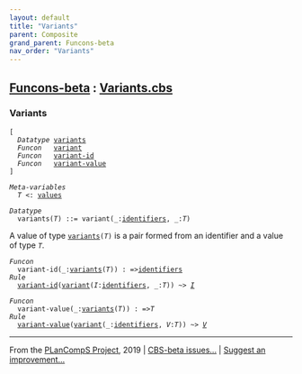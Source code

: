 ```yaml
---
layout: default
title: "Variants"
parent: Composite
grand_parent: Funcons-beta
nav_order: "Variants"
---
```


[Funcons-beta] : [Variants.cbs]
-----------------------------

### Variants

<div class="highlighter-rouge"><pre class="highlight"><code>[
  <i class="keyword">Datatype</i> <span class="name"><a href="#Name_variants">variants</a></span>
  <i class="keyword">Funcon</i>   <span class="name"><a href="#Name_variant">variant</a></span>
  <i class="keyword">Funcon</i>   <span class="name"><a href="#Name_variant-id">variant-id</a></span>
  <i class="keyword">Funcon</i>   <span class="name"><a href="#Name_variant-value">variant-value</a></span>
]</code></pre></div>



<div class="highlighter-rouge"><pre class="highlight"><code><i class="keyword">Meta-variables</i>
  <span id="PartVariable_T"><i class="var">T</i></span> <: <span class="name"><a href="../../Value-Types/index.html#Name_values">values</a></span></code></pre></div>



<div class="highlighter-rouge"><pre class="highlight"><code><i class="keyword">Datatype</i>
  <span class="name"><span id="Name_variants">variants</span></span>(<span id="Variable44_T"><i class="var">T</i></span>) ::= <span id="Name_variant">variant</span>(_:<span class="name"><a href="../../../Computations/Normal/Binding/index.html#Name_identifiers">identifiers</a></span>, _:<span id="Variable68_T"><i class="var">T</i></span>)</code></pre></div>


  A value of type <code><span class="name"><a href="#Name_variants">variants</a></span>(<i class="var">T</i>)</code> is a pair formed from an identifier and 
  a value of type <code><i class="var">T</i></code>.

<div class="highlighter-rouge"><pre class="highlight"><code><i class="keyword">Funcon</i>
  <span class="name"><span id="Name_variant-id">variant-id</span></span>(_:<span class="name"><a href="#Name_variants">variants</a></span>(<span id="Variable133_T"><i class="var">T</i></span>)) : =><span class="name"><a href="../../../Computations/Normal/Binding/index.html#Name_identifiers">identifiers</a></span>
<i class="keyword">Rule</i>
  <span class="name"><a href="#Name_variant-id">variant-id</a></span>(<span class="name"><a href="#Name_variant">variant</a></span>(<span id="Variable160_I"><i class="var">I</i></span>:<span class="name"><a href="../../../Computations/Normal/Binding/index.html#Name_identifiers">identifiers</a></span>, _:<i class="var">T</i>)) ~> <a href="#Variable160_I"><i class="var">I</i></a></code></pre></div>

<div class="highlighter-rouge"><pre class="highlight"><code><i class="keyword">Funcon</i>
  <span class="name"><span id="Name_variant-value">variant-value</span></span>(_:<span class="name"><a href="#Name_variants">variants</a></span>(<span id="Variable204_T"><i class="var">T</i></span>)) : =><span id="Variable224_T"><i class="var">T</i></span>
<i class="keyword">Rule</i>
  <span class="name"><a href="#Name_variant-value">variant-value</a></span>(<span class="name"><a href="#Name_variant">variant</a></span>(_:<span class="name"><a href="../../../Computations/Normal/Binding/index.html#Name_identifiers">identifiers</a></span>, <span id="Variable241_V"><i class="var">V</i></span>:<i class="var">T</i>)) ~> <a href="#Variable241_V"><i class="var">V</i></a></code></pre></div>



____

From the [PLanCompS Project], 2019 | [CBS-beta issues...] | [Suggest an improvement...]

[Variants.cbs]: Variants.cbs 
  "CBS SOURCE FILE"
[Funcons-beta]: /CBS-beta/docs/Funcons-beta
 "FUNCONS-BETA"
[Unstable-Funcons-beta]: /CBS-beta/docs/Unstable-Funcons-beta
  "UNSTABLE-FUNCONS-BETA"
[Languages-beta]: /CBS-beta/docs/Languages-beta
  "LANGUAGES-BETA"
[Unstable-Languages-beta]: /CBS-beta/docs/Unstable-Languages-beta
  "UNSTABLE-LANGUAGES-BETA"
[CBS-beta]:  "CBS-BETA"
[PLanCompS Project]: http://plancomps.org
  "PROGRAMMING LANGUAGE COMPONENTS AND SPECIFICATIONS PROJECT HOME PAGE"
[CBS-beta issues...]: https://github.com/plancomps/plancomps.github.io/issues
  "CBS-BETA ISSUE REPORTS ON GITHUB"
[Suggest an improvement...]: mailto:plancomps@gmail.com?Subject=CBS-beta%20-%20comment&Body=Re%3A%20CBS-beta%20specification%20at%20Values/Composite/Variants/Variants.cbs%0A%0AComment/Query/Issue/Suggestion%3A%0A%0A%0ASignature%3A%0A 
  "GENERATE AN EMAIL TEMPLATE"
